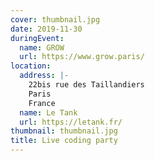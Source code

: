 ```yaml
---
cover: thumbnail.jpg
date: 2019-11-30
duringEvent:
  name: GROW
  url: https://www.grow.paris/
location:
  address: |-
    22bis rue des Taillandiers
    Paris
    France
  name: Le Tank
  url: https://letank.fr/
thumbnail: thumbnail.jpg
title: Live coding party
---
```

